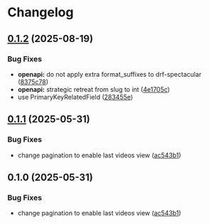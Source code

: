 # Changelog

## [0.1.2](https://github.com/Frikanalen/django-api/compare/v0.1.1...v0.1.2) (2025-08-19)


### Bug Fixes

* **openapi:** do not apply extra format_suffixes to drf-spectacular ([8375c78](https://github.com/Frikanalen/django-api/commit/8375c78e26a23764781763b7be2be37da4a4d58d))
* **openapi:** strategic retreat from slug to int ([4e1705c](https://github.com/Frikanalen/django-api/commit/4e1705cd469437acb94c7097bba61491fce50a13))
* use PrimaryKeyRelatedField ([283455e](https://github.com/Frikanalen/django-api/commit/283455ea75421ce312e479b876dacbd70c029c79))

## [0.1.1](https://github.com/Frikanalen/django-api/compare/v0.1.0...v0.1.1) (2025-05-31)


### Bug Fixes

* change pagination to enable last videos view ([ac543b1](https://github.com/Frikanalen/django-api/commit/ac543b1ac97cdf72c6dfdae273dd3e0fcbd65104))

## 0.1.0 (2025-05-31)


### Bug Fixes

* change pagination to enable last videos view ([ac543b1](https://github.com/Frikanalen/django-api/commit/ac543b1ac97cdf72c6dfdae273dd3e0fcbd65104))
